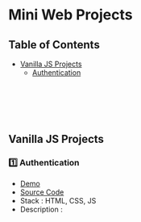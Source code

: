 # Mini Web Projects

## Table of Contents
- [Vanilla JS Projects](#vjsp)
   - [Authentication](#vjspa)


<br><br><br><br>



## Vanilla JS Projects <a id="vjsp"></a>

### 1️⃣ Authentication <a id="vjspa"></a>
- [Demo](https://amir-rhm.github.io/Mini-Web-Projects/vanilla-js-projects/authJS)
- [Source Code](/vanilla-js-projects/authJS)
- Stack : HTML, CSS, JS
- Description : 
